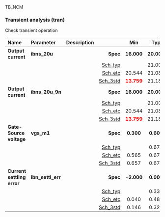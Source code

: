 TB_NCM

### Transient analysis (tran)

Check transient operation



|**Name**|**Parameter**|**Description**| |**Min**|**Typ**|**Max**| Unit|
|:---|:---|:---|---:|:---:|:---:|:---:| ---:|
|**Output current**|**ibns\_20u** | | **Spec**  | **16.000** | **20.000** | **24.000** | **uA** |
| | | |<a href='results/tran_Sch_typical.html'>Sch_typ</a>| | 21.003 |  | |
| | | |<a href='results/tran_Sch_etc.html'>Sch_etc</a>|20.544 | 21.085 | 21.527 | |
| | | |<a href='results/tran_Sch_mc.html'>Sch_3std</a>|<span style='color:red'>**13.759**</span> | 21.185 | <span style='color:red'>**28.611**</span> | |
|**Output current**|**ibns\_20u\_9n** | | **Spec**  | **16.000** | **20.000** | **24.000** | **uA** |
| | | |<a href='results/tran_Sch_typical.html'>Sch_typ</a>| | 21.003 |  | |
| | | |<a href='results/tran_Sch_etc.html'>Sch_etc</a>|20.544 | 21.084 | 21.527 | |
| | | |<a href='results/tran_Sch_mc.html'>Sch_3std</a>|<span style='color:red'>**13.759**</span> | 21.185 | <span style='color:red'>**28.610**</span> | |
|**Gate-Source voltage**|**vgs\_m1** | | **Spec**  | **0.300** | **0.600** | **0.700** | **V** |
| | | |<a href='results/tran_Sch_typical.html'>Sch_typ</a>| | 0.673 |  | |
| | | |<a href='results/tran_Sch_etc.html'>Sch_etc</a>|0.565 | 0.671 | <span style='color:red'>**0.764**</span> | |
| | | |<a href='results/tran_Sch_mc.html'>Sch_3std</a>|0.657 | 0.673 | 0.690 | |
|**Current settling error**|**ibn\_settl\_err** | | **Spec**  | **-2.000** | **0.000** | **2.000** | **nA** |
| | | |<a href='results/tran_Sch_typical.html'>Sch_typ</a>| | 0.330 |  | |
| | | |<a href='results/tran_Sch_etc.html'>Sch_etc</a>|0.040 | 0.480 | <span style='color:red'>**4.050**</span> | |
| | | |<a href='results/tran_Sch_mc.html'>Sch_3std</a>|0.146 | 0.327 | 0.508 | |

